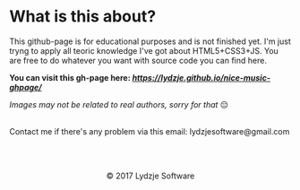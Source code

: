 # What is this about?

This github-page is for educational purposes and is not finished yet. I'm just tryng to apply all teoric knowledge I've got about HTML5+CSS3+JS. You are free to do whatever you want with source code you can find here.

**You can visit this gh-page here: *https://lydzje.github.io/nice-music-ghpage/***

*Images may not be related to real authors, sorry for that* :pensive:

<br>
Contact me if there's any problem via this email: lydzjesoftware@gmail.com

<br><br>
<p align="center">© 2017 Lydzje Software</p>
